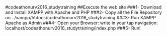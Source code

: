 #codeathonurv2016_studytraining
##Execute the web site
###1- Download and Install XAMPP with Apache and PHP
###2- Copy all the File Repository on ../xampp/htdocs/codeathonurv2016_studytraining
###3- Run XAMPP Apache as Admin 
###4- Open your Browser:
write in your tap navigation: localhost/codeathonurv2016_studytraining/index.php
###5- Run!